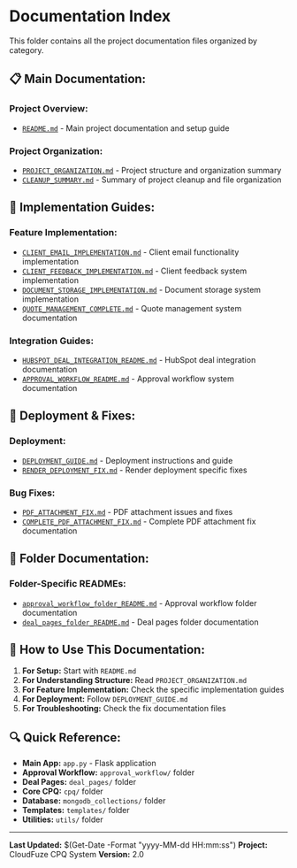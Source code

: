 # Documentation Index

This folder contains all the project documentation files organized by category.

## 📋 **Main Documentation:**

### **Project Overview:**
- [`README.md`](README.md) - Main project documentation and setup guide

### **Project Organization:**
- [`PROJECT_ORGANIZATION.md`](PROJECT_ORGANIZATION.md) - Project structure and organization summary
- [`CLEANUP_SUMMARY.md`](CLEANUP_SUMMARY.md) - Summary of project cleanup and file organization

## 🔧 **Implementation Guides:**

### **Feature Implementation:**
- [`CLIENT_EMAIL_IMPLEMENTATION.md`](CLIENT_EMAIL_IMPLEMENTATION.md) - Client email functionality implementation
- [`CLIENT_FEEDBACK_IMPLEMENTATION.md`](CLIENT_FEEDBACK_IMPLEMENTATION.md) - Client feedback system implementation
- [`DOCUMENT_STORAGE_IMPLEMENTATION.md`](DOCUMENT_STORAGE_IMPLEMENTATION.md) - Document storage system implementation
- [`QUOTE_MANAGEMENT_COMPLETE.md`](QUOTE_MANAGEMENT_COMPLETE.md) - Quote management system documentation

### **Integration Guides:**
- [`HUBSPOT_DEAL_INTEGRATION_README.md`](HUBSPOT_DEAL_INTEGRATION_README.md) - HubSpot deal integration documentation
- [`APPROVAL_WORKFLOW_README.md`](APPROVAL_WORKFLOW_README.md) - Approval workflow system documentation

## 🚀 **Deployment & Fixes:**

### **Deployment:**
- [`DEPLOYMENT_GUIDE.md`](DEPLOYMENT_GUIDE.md) - Deployment instructions and guide
- [`RENDER_DEPLOYMENT_FIX.md`](RENDER_DEPLOYMENT_FIX.md) - Render deployment specific fixes

### **Bug Fixes:**
- [`PDF_ATTACHMENT_FIX.md`](PDF_ATTACHMENT_FIX.md) - PDF attachment issues and fixes
- [`COMPLETE_PDF_ATTACHMENT_FIX.md`](COMPLETE_PDF_ATTACHMENT_FIX.md) - Complete PDF attachment fix documentation

## 📁 **Folder Documentation:**

### **Folder-Specific READMEs:**
- [`approval_workflow_folder_README.md`](approval_workflow_folder_README.md) - Approval workflow folder documentation
- [`deal_pages_folder_README.md`](deal_pages_folder_README.md) - Deal pages folder documentation

## 📖 **How to Use This Documentation:**

1. **For Setup:** Start with `README.md`
2. **For Understanding Structure:** Read `PROJECT_ORGANIZATION.md`
3. **For Feature Implementation:** Check the specific implementation guides
4. **For Deployment:** Follow `DEPLOYMENT_GUIDE.md`
5. **For Troubleshooting:** Check the fix documentation files

## 🔍 **Quick Reference:**

- **Main App:** `app.py` - Flask application
- **Approval Workflow:** `approval_workflow/` folder
- **Deal Pages:** `deal_pages/` folder
- **Core CPQ:** `cpq/` folder
- **Database:** `mongodb_collections/` folder
- **Templates:** `templates/` folder
- **Utilities:** `utils/` folder

---

**Last Updated:** $(Get-Date -Format "yyyy-MM-dd HH:mm:ss")
**Project:** CloudFuze CPQ System
**Version:** 2.0
